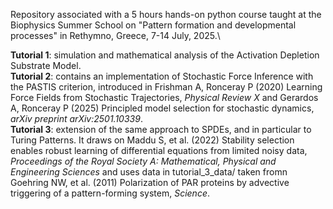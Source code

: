 Repository associated with a 5 hours hands-on python course taught at the Biophysics Summer School on "Pattern formation and developmental processes" in Rethymno, Greece, 7-14 July, 2025.\

**Tutorial 1**: simulation and mathematical analysis of the Activation Depletion Substrate Model.\
**Tutorial 2**: contains an implementation of Stochastic Force Inference with the PASTIS criterion, introduced in Frishman A, Ronceray P (2020) Learning Force Fields from Stochastic Trajectories, *Physical Review X* and Gerardos A, Ronceray P (2025) Principled model selection for stochastic dynamics, *arXiv preprint arXiv:2501.10339*.\
**Tutorial 3**: extension of the same approach to SPDEs, and in particular to Turing Patterns. It draws on Maddu S, et al. (2022) Stability selection enables robust learning of differential equations from limited noisy data, *Proceedings of the Royal Society A: Mathematical, Physical and Engineering Sciences* and uses data in tutorial_3_data/ taken fromn Goehring NW, et al. (2011) Polarization of PAR proteins by advective triggering of a pattern-forming system, *Science*.
